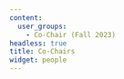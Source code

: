 ```yaml
---
content:
  user_groups:
    - Co-Chair (Fall 2023)
headless: true
title: Co-Chairs
widget: people
---
```

